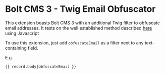 Bolt CMS 3 - Twig Email Obfuscator
======================

This extension boasts Bolt CMS 3 with an additional Twig filter to obfuscate email addresses. It rests on the well established method described [here](http://rot13.florianbersier.com) using Javascript

To use this extension, just add `obfuscateEmail` as a filter next to any text-containing field.

E.g.

    {{ record.body|obfuscateEmail }}
